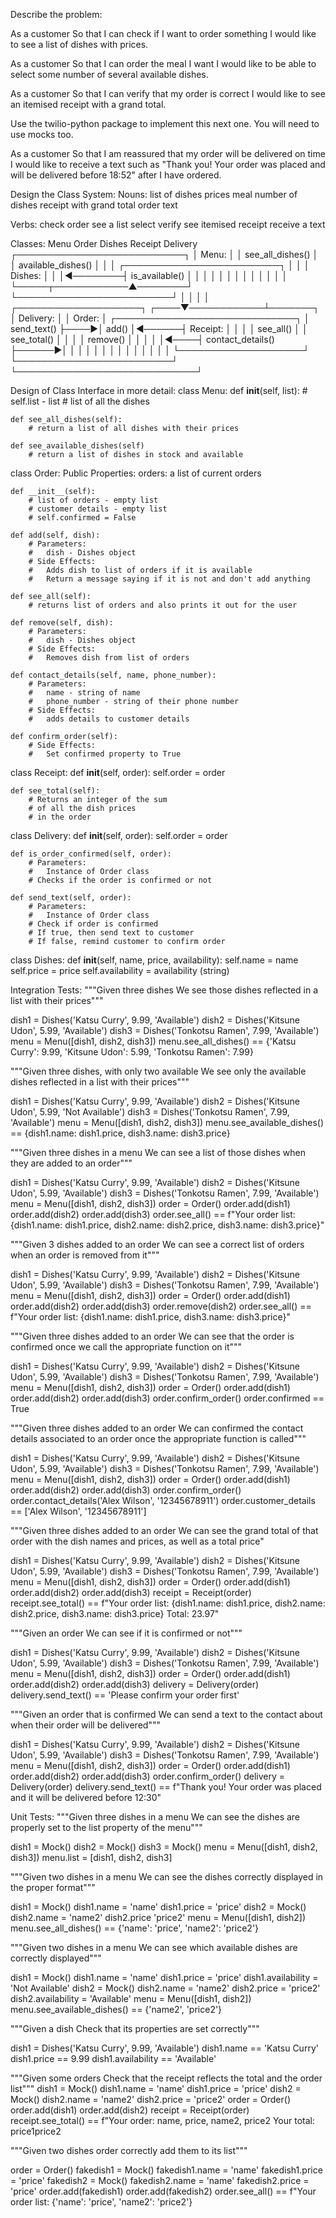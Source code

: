 Describe the problem:

As a customer
So that I can check if I want to order something
I would like to see a list of dishes with prices.

As a customer
So that I can order the meal I want
I would like to be able to select some number of several available dishes.

As a customer
So that I can verify that my order is correct
I would like to see an itemised receipt with a grand total.

Use the twilio-python package to implement this next one. You will need to use mocks too.

As a customer
So that I am reassured that my order will be delivered on time
I would like to receive a text such as "Thank you! Your order was placed and will be delivered before 18:52" after I have ordered.

Design the Class System:
Nouns:
list of dishes
prices
meal
number of dishes
receipt with grand total
order
text

Verbs:
check
order
see a list
select
verify
see itemised receipt
receive a text

Classes:
Menu
Order
Dishes
Receipt
Delivery
                          ┌───────────────────────────┐
                          │ Menu:                     │
                          │ see_all_dishes()          │
                          │ available_dishes()        │
                          │                           │         ┌─────────────────────────┐
                          │                           │         │ Dishes:                 │
                          │                           │◄────────┤ is_available()          │
                          │                           │         │                         │
                          │                           │         │                         │
                          │                           │         │                         │
                          └─────┬────────────▲────────┘         └─────────────────────────┘
                                │            │
                                │            │
┌────────────────────┐     ┌────▼────────────┴───────┐
│ Delivery:          │     │ Order:                  │       ┌─────────────────────────────┐
│ send_text()        ├────►│ add()                   │◄──────┤ Receipt:                    │
│                    │     │ see_all()               │       │ see_total()                 │
│                    │     │ remove()                │       │                             │
│                    │◄────┤ contact_details()       ├──────►│                             │
│                    │     │                         │       │                             │
│                    │     │                         │       │                             │
└────────────────────┘     └─────────────────────────┘       └─────────────────────────────┘

Design of Class Interface in more detail:
class Menu:
    def __init__(self, list):
        # self.list - list
        # list of all the dishes
    
    def see_all_dishes(self):
        # return a list of all dishes with their prices
    
    def see_available_dishes(self)
        # return a list of dishes in stock and available
    
    
class Order:
    Public Properties:
        orders: a list of current orders
    
    def __init__(self):
        # list of orders - empty list
        # customer details - empty list
        # self.confirmed = False
    
    def add(self, dish):
        # Parameters:
        #   dish - Dishes object
        # Side Effects:
        #   Adds dish to list of orders if it is available
        #   Return a message saying if it is not and don't add anything
    
    def see_all(self):
        # returns list of orders and also prints it out for the user
    
    def remove(self, dish):
        # Parameters:
        #   dish - Dishes object
        # Side Effects:
        #   Removes dish from list of orders
    
    def contact_details(self, name, phone_number):
        # Parameters:
        #   name - string of name
        #   phone_number - string of their phone number
        # Side Effects:
        #   adds details to customer details
    
    def confirm_order(self):
        # Side Effects:
        #   Set confirmed property to True
    
class Receipt:
    def __init__(self, order):
        self.order = order

    def see_total(self):
        # Returns an integer of the sum
        # of all the dish prices
        # in the order

class Delivery:
    def __init__(self, order):
        self.order = order

    def is_order_confirmed(self, order):
        # Parameters:
        #   Instance of Order class
        # Checks if the order is confirmed or not
    
    def send_text(self, order):
        # Parameters:
        #   Instance of Order class
        # Check if order is confirmed
        # If true, then send text to customer
        # If false, remind customer to confirm order

class Dishes:
    def __init__(self, name, price, availability):
        self.name = name
        self.price = price
        self.availability = availability (string)
    

Integration Tests:
"""Given three dishes
We see those dishes reflected in a list with their prices"""

dish1 = Dishes('Katsu Curry', 9.99, 'Available')
dish2 = Dishes('Kitsune Udon', 5.99, 'Available')
dish3 = Dishes('Tonkotsu Ramen', 7.99, 'Available')
menu = Menu([dish1, dish2, dish3])
menu.see_all_dishes() == {'Katsu Curry': 9.99, 'Kitsune Udon': 5.99, 'Tonkotsu Ramen': 7.99}

"""Given three dishes, with only two available
We see only the available dishes reflected in a list with their prices"""

dish1 = Dishes('Katsu Curry', 9.99, 'Available')
dish2 = Dishes('Kitsune Udon', 5.99, 'Not Available')
dish3 = Dishes('Tonkotsu Ramen', 7.99, 'Available')
menu = Menu([dish1, dish2, dish3])
menu.see_available_dishes() == {dish1.name: dish1.price, dish3.name: dish3.price}

"""Given three dishes in a menu
We can see a list of those dishes when they are added to an order"""

dish1 = Dishes('Katsu Curry', 9.99, 'Available')
dish2 = Dishes('Kitsune Udon', 5.99, 'Available')
dish3 = Dishes('Tonkotsu Ramen', 7.99, 'Available')
menu = Menu([dish1, dish2, dish3])
order = Order()
order.add(dish1)
order.add(dish2)
order.add(dish3)
order.see_all() == f"Your order list: {dish1.name: dish1.price, dish2.name: dish2.price, dish3.name: dish3.price}"

"""Given 3 dishes added to an order
We can see a correct list of orders when an order is removed from it"""

dish1 = Dishes('Katsu Curry', 9.99, 'Available')
dish2 = Dishes('Kitsune Udon', 5.99, 'Available')
dish3 = Dishes('Tonkotsu Ramen', 7.99, 'Available')
menu = Menu([dish1, dish2, dish3])
order = Order()
order.add(dish1)
order.add(dish2)
order.add(dish3)
order.remove(dish2)
order.see_all() == f"Your order list: {dish1.name: dish1.price, dish3.name: dish3.price}"

"""Given three dishes added to an order
We can see that the order is confirmed once we call the appropriate function on it"""

dish1 = Dishes('Katsu Curry', 9.99, 'Available')
dish2 = Dishes('Kitsune Udon', 5.99, 'Available')
dish3 = Dishes('Tonkotsu Ramen', 7.99, 'Available')
menu = Menu([dish1, dish2, dish3])
order = Order()
order.add(dish1)
order.add(dish2)
order.add(dish3)
order.confirm_order()
order.confirmed == True

"""Given three dishes added to an order
We can confirmed the contact details associated to an order once the appropriate function is called"""

dish1 = Dishes('Katsu Curry', 9.99, 'Available')
dish2 = Dishes('Kitsune Udon', 5.99, 'Available')
dish3 = Dishes('Tonkotsu Ramen', 7.99, 'Available')
menu = Menu([dish1, dish2, dish3])
order = Order()
order.add(dish1)
order.add(dish2)
order.add(dish3)
order.confirm_order()
order.contact_details('Alex Wilson', '12345678911')
order.customer_details == ['Alex Wilson', '12345678911']

"""Given three dishes added to an order
We can see the grand total of that order with the dish names and prices, as well as a total price"

dish1 = Dishes('Katsu Curry', 9.99, 'Available')
dish2 = Dishes('Kitsune Udon', 5.99, 'Available')
dish3 = Dishes('Tonkotsu Ramen', 7.99, 'Available')
menu = Menu([dish1, dish2, dish3])
order = Order()
order.add(dish1)
order.add(dish2)
order.add(dish3)
receipt = Receipt(order)
receipt.see_total() == f"Your order list: {dish1.name: dish1.price, dish2.name: dish2.price, dish3.name: dish3.price}
                        Total: 23.97"

"""Given an order
We can see if it is confirmed or not"""

dish1 = Dishes('Katsu Curry', 9.99, 'Available')
dish2 = Dishes('Kitsune Udon', 5.99, 'Available')
dish3 = Dishes('Tonkotsu Ramen', 7.99, 'Available')
menu = Menu([dish1, dish2, dish3])
order = Order()
order.add(dish1)
order.add(dish2)
order.add(dish3)
delivery = Delivery(order)
delivery.send_text() == 'Please confirm your order first'

"""Given an order that is confirmed
We can send a text to the contact about when their order will be delivered"""

dish1 = Dishes('Katsu Curry', 9.99, 'Available')
dish2 = Dishes('Kitsune Udon', 5.99, 'Available')
dish3 = Dishes('Tonkotsu Ramen', 7.99, 'Available')
menu = Menu([dish1, dish2, dish3])
order = Order()
order.add(dish1)
order.add(dish2)
order.add(dish3)
order.confirm_order()
delivery = Delivery(order)
delivery.send_text() == f"Thank you! Your order was placed and it will be delivered before 12:30"


Unit Tests:
"""Given three dishes in a menu
We can see the dishes are properly set to the list property of the menu"""

dish1 = Mock()
dish2 = Mock()
dish3 = Mock()
menu = Menu([dish1, dish2, dish3])
menu.list = [dish1, dish2, dish3]

"""Given two dishes in a menu
We can see the dishes correctly displayed in the proper format"""

dish1 = Mock()
dish1.name = 'name'
dish1.price = 'price'
dish2 = Mock()
dish2.name = 'name2'
dish2.price 'price2'
menu = Menu([dish1, dish2])
menu.see_all_dishes() == {'name': 'price', 'name2': 'price2'}

"""Given two dishes in a menu
We can see which available dishes are correctly displayed"""

dish1 = Mock()
dish1.name = 'name'
dish1.price = 'price'
dish1.availability = 'Not Available'
dish2 = Mock()
dish2.name = 'name2'
dish2.price = 'price2'
dish2.availability = 'Available'
menu = Menu([dish1, dish2])
menu.see_available_dishes() == {'name2', 'price2'}

"""Given a dish
Check that its properties are set correctly"""

dish1 = Dishes('Katsu Curry', 9.99, 'Available')
dish1.name == 'Katsu Curry'
dish1.price == 9.99
dish1.availability == 'Available'

"""Given some orders
Check that the receipt reflects the total and the order list"""
dish1 = Mock()
dish1.name = 'name'
dish1.price = 'price'
dish2 = Mock()
dish2.name = 'name2'
dish2.price = 'price2'
order = Order()
order.add(dish1)
order.add(dish2)
receipt = Receipt(order)
receipt.see_total() == f"Your order: name, price, name2, price2
                        Your total: price1price2

"""Given two dishes
order correctly add them to its list"""

order = Order()
fakedish1 = Mock()
fakedish1.name = 'name'
fakedish1.price = 'price'
fakedish2 = Mock()
fakedish2.name = 'name'
fakedish2.price = 'price'
order.add(fakedish1)
order.add(fakedish2)
order.see_all() == f"Your order list: {'name': 'price', 'name2': 'price2'}

